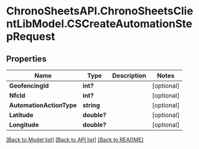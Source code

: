 # ChronoSheetsAPI.ChronoSheetsClientLibModel.CSCreateAutomationStepRequest
## Properties

Name | Type | Description | Notes
------------ | ------------- | ------------- | -------------
**GeofencingId** | **int?** |  | [optional] 
**NfcId** | **int?** |  | [optional] 
**AutomationActionType** | **string** |  | [optional] 
**Latitude** | **double?** |  | [optional] 
**Longitude** | **double?** |  | [optional] 

[[Back to Model list]](../README.md#documentation-for-models) [[Back to API list]](../README.md#documentation-for-api-endpoints) [[Back to README]](../README.md)

